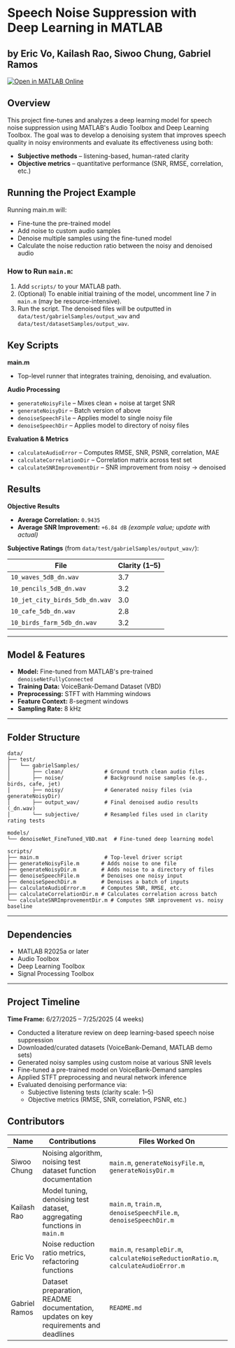 # Speech Noise Suppression with Deep Learning in MATLAB
## by Eric Vo, Kailash Rao, Siwoo Chung, Gabriel Ramos

[![Open in MATLAB Online](https://www.mathworks.com/images/responsive/global/open-in-matlab-online.svg)](https://matlab.mathworks.com/open/github/v1?repo=eric-vo/mathworks-noise-suppression&file=scripts/main.m)

## Overview

This project fine-tunes and analyzes a deep learning model for speech noise suppression using MATLAB's Audio Toolbox and Deep Learning Toolbox. The goal was to develop a denoising system that improves speech quality in noisy environments and evaluate its effectiveness using both:

- **Subjective methods** – listening-based, human-rated clarity  
- **Objective metrics** – quantitative performance (SNR, RMSE, correlation, etc.)

## Running the Project Example

Running main.m will:

- Fine-tune the pre-trained model
- Add noise to custom audio samples  
- Denoise multiple samples using the fine-tuned model  
- Calculate the noise reduction ratio between the noisy and denoised audio

### How to Run `main.m`:
1. Add `scripts/` to your MATLAB path.
2. (Optional) To enable initial training of the model, uncomment line 7 in `main.m` (may be resource-intensive).
3. Run the script. The denoised files will be outputted in `data/test/gabrielSamples/output_wav` and `data/test/datasetSamples/output_wav`.

## Key Scripts

**main.m**  
- Top-level runner that integrates training, denoising, and evaluation.

**Audio Processing**
- `generateNoisyFile` – Mixes clean + noise at target SNR  
- `generateNoisyDir` – Batch version of above  
- `denoiseSpeechFile` – Applies model to single noisy file  
- `denoiseSpeechDir` – Applies model to directory of noisy files  

**Evaluation & Metrics**
- `calculateAudioError` – Computes RMSE, SNR, PSNR, correlation, MAE  
- `calculateCorrelationDir` – Correlation matrix across test set  
- `calculateSNRImprovementDir` – SNR improvement from noisy → denoised  


## Results

**Objective Results**

- **Average Correlation:** `0.9435`  
- **Average SNR Improvement:** `+6.84 dB` *(example value; update with actual)*

**Subjective Ratings** (from `data/test/gabrielSamples/output_wav/`):

| File                          | Clarity (1–5) |
|-------------------------------|---------------|
| `10_waves_5dB_dn.wav`         | 3.7           |
| `10_pencils_5dB_dn.wav`       | 3.2           |
| `10_jet_city_birds_5db_dn.wav`| 3.0           |
| `10_cafe_5db_dn.wav`          | 2.8           |
| `10_birds_farm_5db_dn.wav`    | 3.2           |

---

## Model & Features

- **Model:** Fine-tuned from MATLAB's pre-trained `denoiseNetFullyConnected`  
- **Training Data:** VoiceBank-Demand Dataset (VBD)  
- **Preprocessing:** STFT with Hamming windows  
- **Feature Context:** 8-segment windows  
- **Sampling Rate:** 8 kHz  

---

## Folder Structure

```
data/
├── test/
│   └── gabrielSamples/
│       ├── clean/             # Ground truth clean audio files
│       ├── noise/             # Background noise samples (e.g., birds, cafe, jet)
│       ├── noisy/             # Generated noisy files (via generateNoisyDir)
│       ├── output_wav/        # Final denoised audio results (_dn.wav)
│       └── subjective/        # Resampled files used in clarity rating tests

models/
└── denoiseNet_FineTuned_VBD.mat  # Fine-tuned deep learning model

scripts/
├── main.m                     # Top-level driver script
├── generateNoisyFile.m       # Adds noise to one file
├── generateNoisyDir.m        # Adds noise to a directory of files
├── denoiseSpeechFile.m       # Denoises one noisy input
├── denoiseSpeechDir.m        # Denoises a batch of inputs
├── calculateAudioError.m     # Computes SNR, RMSE, etc.
├── calculateCorrelationDir.m # Calculates correlation across batch
└── calculateSNRImprovementDir.m # Computes SNR improvement vs. noisy baseline
```

---

## Dependencies

- MATLAB R2025a or later  
- Audio Toolbox  
- Deep Learning Toolbox  
- Signal Processing Toolbox  

---
## Project Timeline

**Time Frame:** 6/27/2025 – 7/25/2025 (4 weeks)

- Conducted a literature review on deep learning-based speech noise suppression  
- Downloaded/curated datasets (VoiceBank-Demand, MATLAB demo sets)  
- Generated noisy samples using custom noise at various SNR levels  
- Fine-tuned a pre-trained model on VoiceBank-Demand samples  
- Applied STFT preprocessing and neural network inference  
- Evaluated denoising performance via:  
  - Subjective listening tests (clarity scale: 1–5)  
  - Objective metrics (RMSE, SNR, correlation, PSNR, etc.)

## Contributors

| Name           | Contributions                                                                        | Files Worked On                                                                      |
|----------------|--------------------------------------------------------------------------------------|--------------------------------------------------------------------------------------|
| Siwoo Chung    | Noising algorithm, noising test dataset function documentation                       | `main.m`, `generateNoisyFile.m`, `generateNoisyDir.m`                                |
| Kailash Rao    | Model tuning, denoising test dataset, aggregating functions in `main.m`              | `main.m`, `train.m`, `denoiseSpeechFile.m`, `denoiseSpeechDir.m`                     |
| Eric Vo        | Noise reduction ratio metrics, refactoring functions                                 | `main.m`, `resampleDir.m`, `calculateNoiseReductionRatio.m`, `calculateAudioError.m` |
| Gabriel Ramos  | Dataset preparation, README documentation, updates on key requirements and deadlines | `README.md`                                                                          |

